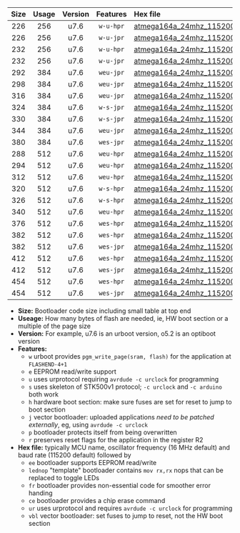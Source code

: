 |Size|Usage|Version|Features|Hex file|
|:-:|:-:|:-:|:-:|:--|
|226|256|u7.6|`w-u-hpr`|[atmega164a_24mhz_115200bps_ur.hex](https://raw.githubusercontent.com/stefanrueger/urboot/main/bootloaders/atmega164a/fcpu_24mhz/115200_bps/atmega164a_24mhz_115200bps_ur.hex)|
|226|256|u7.6|`w-u-jpr`|[atmega164a_24mhz_115200bps_ur_vbl.hex](https://raw.githubusercontent.com/stefanrueger/urboot/main/bootloaders/atmega164a/fcpu_24mhz/115200_bps/atmega164a_24mhz_115200bps_ur_vbl.hex)|
|232|256|u7.6|`w-u-hpr`|[atmega164a_24mhz_115200bps_lednop_ur.hex](https://raw.githubusercontent.com/stefanrueger/urboot/main/bootloaders/atmega164a/fcpu_24mhz/115200_bps/atmega164a_24mhz_115200bps_lednop_ur.hex)|
|232|256|u7.6|`w-u-jpr`|[atmega164a_24mhz_115200bps_lednop_ur_vbl.hex](https://raw.githubusercontent.com/stefanrueger/urboot/main/bootloaders/atmega164a/fcpu_24mhz/115200_bps/atmega164a_24mhz_115200bps_lednop_ur_vbl.hex)|
|292|384|u7.6|`weu-jpr`|[atmega164a_24mhz_115200bps_ee_ur_vbl.hex](https://raw.githubusercontent.com/stefanrueger/urboot/main/bootloaders/atmega164a/fcpu_24mhz/115200_bps/atmega164a_24mhz_115200bps_ee_ur_vbl.hex)|
|298|384|u7.6|`weu-jpr`|[atmega164a_24mhz_115200bps_ee_lednop_ur_vbl.hex](https://raw.githubusercontent.com/stefanrueger/urboot/main/bootloaders/atmega164a/fcpu_24mhz/115200_bps/atmega164a_24mhz_115200bps_ee_lednop_ur_vbl.hex)|
|316|384|u7.6|`weu-jpr`|[atmega164a_24mhz_115200bps_ee_lednop_fr_ur_vbl.hex](https://raw.githubusercontent.com/stefanrueger/urboot/main/bootloaders/atmega164a/fcpu_24mhz/115200_bps/atmega164a_24mhz_115200bps_ee_lednop_fr_ur_vbl.hex)|
|324|384|u7.6|`w-s-jpr`|[atmega164a_24mhz_115200bps_vbl.hex](https://raw.githubusercontent.com/stefanrueger/urboot/main/bootloaders/atmega164a/fcpu_24mhz/115200_bps/atmega164a_24mhz_115200bps_vbl.hex)|
|330|384|u7.6|`w-s-jpr`|[atmega164a_24mhz_115200bps_lednop_vbl.hex](https://raw.githubusercontent.com/stefanrueger/urboot/main/bootloaders/atmega164a/fcpu_24mhz/115200_bps/atmega164a_24mhz_115200bps_lednop_vbl.hex)|
|344|384|u7.6|`weu-jpr`|[atmega164a_24mhz_115200bps_ee_lednop_fr_ce_ur_vbl.hex](https://raw.githubusercontent.com/stefanrueger/urboot/main/bootloaders/atmega164a/fcpu_24mhz/115200_bps/atmega164a_24mhz_115200bps_ee_lednop_fr_ce_ur_vbl.hex)|
|380|384|u7.6|`wes-jpr`|[atmega164a_24mhz_115200bps_ee_vbl.hex](https://raw.githubusercontent.com/stefanrueger/urboot/main/bootloaders/atmega164a/fcpu_24mhz/115200_bps/atmega164a_24mhz_115200bps_ee_vbl.hex)|
|288|512|u7.6|`weu-hpr`|[atmega164a_24mhz_115200bps_ee_ur.hex](https://raw.githubusercontent.com/stefanrueger/urboot/main/bootloaders/atmega164a/fcpu_24mhz/115200_bps/atmega164a_24mhz_115200bps_ee_ur.hex)|
|294|512|u7.6|`weu-hpr`|[atmega164a_24mhz_115200bps_ee_lednop_ur.hex](https://raw.githubusercontent.com/stefanrueger/urboot/main/bootloaders/atmega164a/fcpu_24mhz/115200_bps/atmega164a_24mhz_115200bps_ee_lednop_ur.hex)|
|312|512|u7.6|`weu-hpr`|[atmega164a_24mhz_115200bps_ee_lednop_fr_ur.hex](https://raw.githubusercontent.com/stefanrueger/urboot/main/bootloaders/atmega164a/fcpu_24mhz/115200_bps/atmega164a_24mhz_115200bps_ee_lednop_fr_ur.hex)|
|320|512|u7.6|`w-s-hpr`|[atmega164a_24mhz_115200bps.hex](https://raw.githubusercontent.com/stefanrueger/urboot/main/bootloaders/atmega164a/fcpu_24mhz/115200_bps/atmega164a_24mhz_115200bps.hex)|
|326|512|u7.6|`w-s-hpr`|[atmega164a_24mhz_115200bps_lednop.hex](https://raw.githubusercontent.com/stefanrueger/urboot/main/bootloaders/atmega164a/fcpu_24mhz/115200_bps/atmega164a_24mhz_115200bps_lednop.hex)|
|340|512|u7.6|`weu-hpr`|[atmega164a_24mhz_115200bps_ee_lednop_fr_ce_ur.hex](https://raw.githubusercontent.com/stefanrueger/urboot/main/bootloaders/atmega164a/fcpu_24mhz/115200_bps/atmega164a_24mhz_115200bps_ee_lednop_fr_ce_ur.hex)|
|376|512|u7.6|`wes-hpr`|[atmega164a_24mhz_115200bps_ee.hex](https://raw.githubusercontent.com/stefanrueger/urboot/main/bootloaders/atmega164a/fcpu_24mhz/115200_bps/atmega164a_24mhz_115200bps_ee.hex)|
|382|512|u7.6|`wes-hpr`|[atmega164a_24mhz_115200bps_ee_lednop.hex](https://raw.githubusercontent.com/stefanrueger/urboot/main/bootloaders/atmega164a/fcpu_24mhz/115200_bps/atmega164a_24mhz_115200bps_ee_lednop.hex)|
|382|512|u7.6|`wes-jpr`|[atmega164a_24mhz_115200bps_ee_lednop_vbl.hex](https://raw.githubusercontent.com/stefanrueger/urboot/main/bootloaders/atmega164a/fcpu_24mhz/115200_bps/atmega164a_24mhz_115200bps_ee_lednop_vbl.hex)|
|412|512|u7.6|`wes-hpr`|[atmega164a_24mhz_115200bps_ee_lednop_fr.hex](https://raw.githubusercontent.com/stefanrueger/urboot/main/bootloaders/atmega164a/fcpu_24mhz/115200_bps/atmega164a_24mhz_115200bps_ee_lednop_fr.hex)|
|412|512|u7.6|`wes-jpr`|[atmega164a_24mhz_115200bps_ee_lednop_fr_vbl.hex](https://raw.githubusercontent.com/stefanrueger/urboot/main/bootloaders/atmega164a/fcpu_24mhz/115200_bps/atmega164a_24mhz_115200bps_ee_lednop_fr_vbl.hex)|
|454|512|u7.6|`wes-hpr`|[atmega164a_24mhz_115200bps_ee_lednop_fr_ce.hex](https://raw.githubusercontent.com/stefanrueger/urboot/main/bootloaders/atmega164a/fcpu_24mhz/115200_bps/atmega164a_24mhz_115200bps_ee_lednop_fr_ce.hex)|
|454|512|u7.6|`wes-jpr`|[atmega164a_24mhz_115200bps_ee_lednop_fr_ce_vbl.hex](https://raw.githubusercontent.com/stefanrueger/urboot/main/bootloaders/atmega164a/fcpu_24mhz/115200_bps/atmega164a_24mhz_115200bps_ee_lednop_fr_ce_vbl.hex)|

- **Size:** Bootloader code size including small table at top end
- **Useage:** How many bytes of flash are needed, ie, HW boot section or a multiple of the page size
- **Version:** For example, u7.6 is an urboot version, o5.2 is an optiboot version
- **Features:**
  + `w` urboot provides `pgm_write_page(sram, flash)` for the application at `FLASHEND-4+1`
  + `e` EEPROM read/write support
  + `u` uses urprotocol requiring `avrdude -c urclock` for programming
  + `s` uses skeleton of STK500v1 protocol; `-c urclock` and `-c arduino` both work
  + `h` hardware boot section: make sure fuses are set for reset to jump to boot section
  + `j` vector bootloader: uploaded applications *need to be patched externally*, eg, using `avrdude -c urclock`
  + `p` bootloader protects itself from being overwritten
  + `r` preserves reset flags for the application in the register R2
- **Hex file:** typically MCU name, oscillator frequency (16 MHz default) and baud rate (115200 default) followed by
  + `ee` bootloader supports EEPROM read/write
  + `lednop` "template" bootloader contains `mov rx,rx` nops that can be replaced to toggle LEDs
  + `fr` bootloader provides non-essential code for smoother error handing
  + `ce` bootloader provides a chip erase command
  + `ur` uses urprotocol and requires `avrdude -c urclock` for programming
  + `vbl` vector bootloader: set fuses to jump to reset, not the HW boot section
